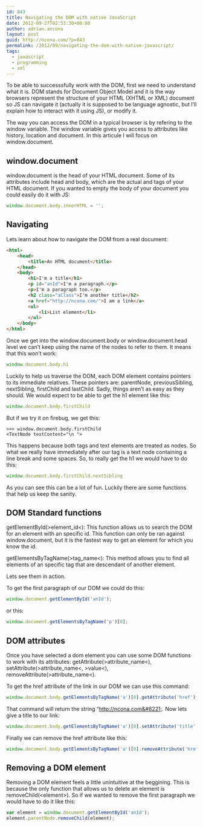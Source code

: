 ```yaml
---
id: 843
title: Navigating the DOM with native JavaScript
date: 2012-09-27T02:53:30+00:00
author: adrian.ancona
layout: post
guid: http://ncona.com/?p=843
permalink: /2012/09/navigating-the-dom-with-native-javascript/
tags:
  - javascript
  - programming
  - xml
---
```

To be able to successsfully work with the DOM, first we need to understand what it is. DOM stands for Document Object Model and it is the way browsers represent the structure of your HTML (XHTML or XML) document so JS can navigate it (actually it is supposed to be language agnostic, but I&#8217;ll explain how to interact with it using JS), or modify it.

The way you can access the DOM in a typical browser is by refering to the window variable. The window variable gives you access to attributes like history, location and document. In this articule I will focus on window.document.

<!--more-->

## window.document

window.document is the head of your HTML document. Some of its attributes include head and body, which are the actual <head> and <body> tags of your HTML document. If you wanted to empty the body of your document you could easily do it with JS:

```js
window.document.body.innerHTML = '';
```

## Navigating

Lets learn about how to navigate the DOM from a real document:

```html
<html>
    <head>
        <title>An HTML document</title>
    </head>
    <body>
        <h1>I'm a title</h1>
        <p id="anId">I'm a paragraph.</p>
        <p>I'm a paragraph too.</p>
        <h2 class="aClass">I'm another title</h2>
        <a href="http://ncona.com/">I am a link</a>
        <ul>
            <li>List element</li>
        </ul>
    </body>
</html>
```

Once we get into the window.document.body or window.document.head level we can&#8217;t keep using the name of the nodes to refer to them. It means that this won&#8217;t work:

```js
window.document.body.h1
```

Luckily to help us traverse the DOM, each DOM element contains pointers to its immediate relatives. These pointers are: parentNode, previousSibling, nextSibling, firstChild and lastChild. Sadly, things aren&#8217;t as easy as they should. We would expect to be able to get the h1 element like this:

```js
window.document.body.firstChild
```

But if we try it on firebug, we get this:

```
>>> window.document.body.firstChild
<TextNode textContent="\n ">
```

This happens because both tags and text elements are treated as nodes. So what we really have immediately after our <body> tag is a text node containing a line break and some spaces. So, to really get the h1 we would have to do this:

```js
window.document.body.firstChild.nextSibling
```

As you can see this can be a lot of fun. Luckily there are some functions that help us keep the sanity.

## DOM Standard functions

getElementById(>element_id<): This function allows us to search the DOM for an element with an specific id. This function can only be ran against window.document, but it is the fastest way to get an element for which you know the id.

getElementsByTagName(>tag_name<): This method allows you to find all elements of an specific tag that are descendant of another element.

Lets see them in action.

To get the first paragraph of our DOM we could do this:

```js
window.document.getElementById('anId');
```

or this:

```js
window.document.getElementsByTagName('p')[0];
```

## DOM attributes

Once you have selected a dom element you can use some DOM functions to work with its attributes: getAttribute(>attribute\_name<), setAttribute(>attribute\_name<, >value<), removeAttribute(>attribute_name<).

To get the href attribute of the link in our DOM we can use this command:

```js
window.document.body.getElementsByTagName('a')[0].getAttribute('href');
```

That command will return the string &#8220;http://ncona.com&#8221;. Now lets give a title to our link:

```js
window.document.body.getElementsByTagName('a')[0].setAttribute('title', 'A link');
```

Finally we can remove the href attribute like this:

```js
window.document.body.getElementsByTagName('a')[0].removeAttribute('href');
```

## Removing a DOM element

Removing a DOM element feels a little unintuitive at the beggining. This is because the only function that allows us to delete an element is removeChild(&lt;element&gt;). So if we wanted to remove the first paragraph we would have to do it like this:

```js
var element = window.document.getElementById('anId');
element.parentNode.removeChild(element);
```
